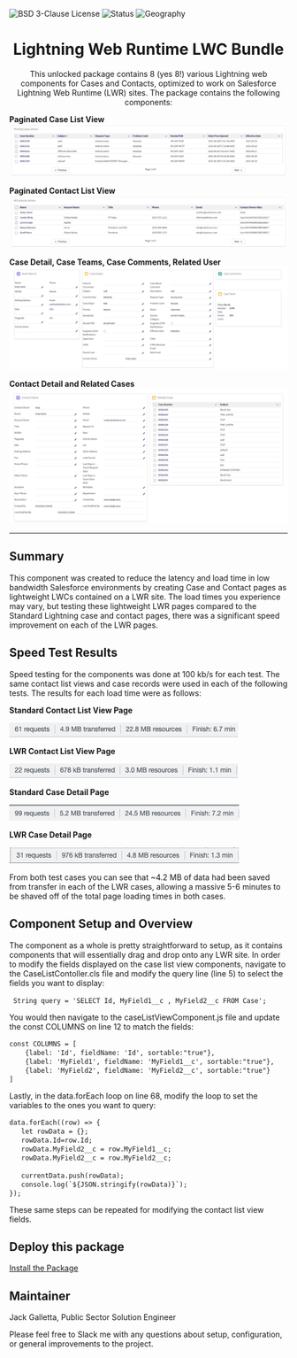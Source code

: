 ![BSD 3-Clause License](https://img.shields.io/badge/license-BSD%203--Clause-success)
![Status](https://img.shields.io/badge/status-Complete-green)
![Geography](https://img.shields.io/badge/Geography-US-blue)

<h1 align="center">Lightning Web Runtime LWC Bundle</h1>
<p align="center">This unlocked package contains 8 (yes 8!) various Lightning web components for Cases and Contacts, optimized to work on Salesforce Lightning Web Runtime (LWR) sites.  The package contains the following components: </p>


<b>Paginated Case List View</b>
![1](images/lwrclv.png) 


<b>Paginated Contact List View</b>
![1](images/lwrcolv.png) 


<b>Case Detail, Case Teams, Case Comments, Related User</b>
![1](images/lwrcd.png) 


<b>Contact Detail and Related Cases</b>
![1](images/lwrcod.png) 


<!-- Sections below are Optional -->

---

## Summary


This component was created to reduce the latency and load time in low bandwidth Salesforce environments by creating Case and Contact pages as lightweight LWCs contained on a LWR site.  The load times you experience may vary, but testing these lightweight LWR pages compared to the Standard Lightning case and contact pages, there was a significant speed improvement on each of the LWR pages.  



## Speed Test Results

Speed testing for the components was done at 100 kb/s for each test.  The same contact list views and case records were used in each of the following tests.  The results for each load time were as follows:


<b>Standard Contact List View Page</b>

![standardcontactlvload](images/StandardContactListViewLoad.png) 



<b>LWR Contact List View Page</b>

![lwrcontactlvload](images/LWRContactListViewLoad.png)


<b>Standard Case Detail Page</b>

![standardcontactlvload](images/sc1.png) 



<b>LWR Case Detail Page</b>

![lwrcontactlvload](images/lwr1.png)

From both test cases you can see that ~4.2 MB of data had been saved from transfer in each of the LWR cases, allowing a massive 5-6 minutes to be shaved off of the total page loading times in both cases.  


## Component Setup and Overview

The component as a whole is pretty straightforward to setup, as it contains components that will essentially drag and drop onto any LWR site.  In order to modify the fields displayed on the case list view components, navigate to the CaseListContoller.cls file and modify the query line (line 5) to select the fields you want to display:

``` String query = 'SELECT Id, MyField1__c , MyField2__c FROM Case';```

You would then navigate to the caseListViewComponent.js file and update the const COLUMNS on line 12 to match the fields: 

```
const COLUMNS = [
    {label: 'Id', fieldName: 'Id', sortable:"true"},
    {label: 'MyField1', fieldName: 'MyField1__c', sortable:"true"},
    {label: 'MyField2', fieldName: 'MyField2__c', sortable:"true"}
]
  ```

Lastly, in the data.forEach loop on line 68, modify the loop to set the variables to the ones you want to query:

 ```
data.forEach((row) => {
    let rowData = {};
    rowData.Id=row.Id;
    rowData.MyField2__c = row.MyField1__c;
    rowData.MyField2__c = row.MyField2__c;

    currentData.push(rowData);
    console.log(`${JSON.stringify(rowData)}`);
});
```

These same steps can be repeated for modifying the contact list view fields.

## Deploy this package

[Install the Package](https://login.salesforce.com/packaging/installPackage.apexp?p0=04t8a000001B8fxAAC)

## Maintainer

Jack Galletta, Public Sector Solution Engineer

Please feel free to Slack me with any questions about setup, configuration, or general improvements to the project.
